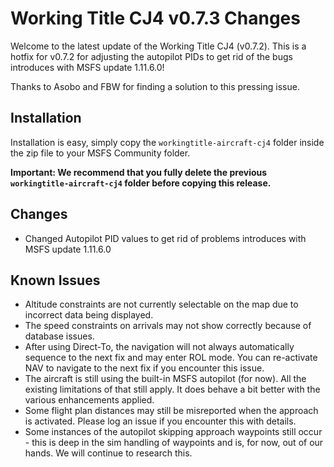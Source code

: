 # Working Title CJ4 v0.7.3 Changes

Welcome to the latest update of the Working Title CJ4 (v0.7.2). This is a hotfix for v0.7.2 for adjusting the autopilot PIDs to get rid of the bugs introduces with MSFS update 1.11.6.0! 

Thanks to Asobo and FBW for finding a solution to this pressing issue.

## Installation
Installation is easy, simply copy the `workingtitle-aircraft-cj4` folder inside the zip file to your MSFS Community folder. 

**Important: We recommend that you fully delete the previous `workingtitle-aircraft-cj4` folder before copying this release.**

## Changes
* Changed Autopilot PID values to get rid of problems introduces with MSFS update 1.11.6.0

## Known Issues
* Altitude constraints are not currently selectable on the map due to incorrect data being displayed.
* The speed constraints on arrivals may not show correctly because of database issues.
* After using Direct-To, the navigation will not always automatically sequence to the next fix and may enter ROL mode. You can re-activate NAV to navigate to the next fix if you encounter this issue.
* The aircraft is still using the built-in MSFS autopilot (for now). All the existing limitations of that still apply. It does behave a bit better with the various enhancements applied.
* Some flight plan distances may still be misreported when the approach is activated. Please log an issue if you encounter this with details.
* Some instances of the autopilot skipping approach waypoints still occur - this is deep in the sim handling of waypoints and is, for now, out of our hands. We will continue to research this.
